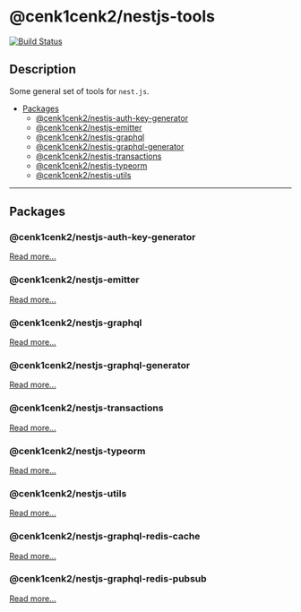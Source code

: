 # @cenk1cenk2/nestjs-tools

[![Build Status](https://drone.kilic.dev/api/badges/cenk1cenk2/nestjs-tools/status.svg)](https://drone.kilic.dev/cenk1cenk2/nestjs-tools)

## Description

Some general set of tools for `nest.js`.

<!-- toc -->

- [Packages](#packages)
  - [@cenk1cenk2/nestjs-auth-key-generator](#cenk1cenk2nestjs-auth-key-generator)
  - [@cenk1cenk2/nestjs-emitter](#cenk1cenk2nestjs-emitter)
  - [@cenk1cenk2/nestjs-graphql](#cenk1cenk2nestjs-graphql)
  - [@cenk1cenk2/nestjs-graphql-generator](#cenk1cenk2nestjs-graphql-generator)
  - [@cenk1cenk2/nestjs-transactions](#cenk1cenk2nestjs-transactions)
  - [@cenk1cenk2/nestjs-typeorm](#cenk1cenk2nestjs-typeorm)
  - [@cenk1cenk2/nestjs-utils](#cenk1cenk2nestjs-utils)

<!-- tocstop -->

---

## Packages

### @cenk1cenk2/nestjs-auth-key-generator

[Read more...](./packages/nestjs-auth-key-generator/README.md)

### @cenk1cenk2/nestjs-emitter

[Read more...](./packages/nestjs-emitter/README.md)

### @cenk1cenk2/nestjs-graphql

[Read more...](./packages/nestjs-graphql/README.md)

### @cenk1cenk2/nestjs-graphql-generator

[Read more...](./packages/nestjs-graphql-generator/README.md)

### @cenk1cenk2/nestjs-transactions

[Read more...](./packages/nestjs-transactions/README.md)

### @cenk1cenk2/nestjs-typeorm

[Read more...](./packages/nestjs-typeorm/README.md)

### @cenk1cenk2/nestjs-utils

[Read more...](./packages/nestjs-utils/README.md)

### @cenk1cenk2/nestjs-graphql-redis-cache

[Read more...](./packages/nestjs-graphql-redis-cache/README.md)

### @cenk1cenk2/nestjs-graphql-redis-pubsub

[Read more...](./packages/nestjs-graphql-redis-pubsub/README.md)

